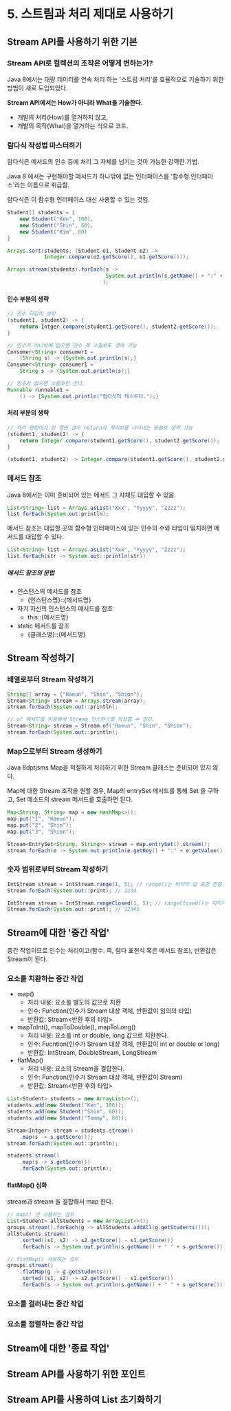# 5. 스트림과 처리 제대로 사용하기

## Stream API를 사용하기 위한 기본

### Stream API로 컬렉션의 조작은 어떻게 변하는가?

Java 8에서는 대량 데이터를 연속 처리 하는 '스트림 처리'를 효율적으로 기술하기 위한 방법이 새로 도입되었다.

**Stream API에서는 How가 아니라 What을 기술한다.**

- 개발의 처리(How)를 열거하지 않고,
- 개발의 목적(What)을 열거하는 식으로 코드.

### 람다식 작성법 마스터하기

람다식은 메서드의 인수 등에 처리 그 자체를 넘기는 것이 가능한 강력한 기법.

Java 8 에서는 구현해야할 메서드가 하나밖에 없는 인터페이스를 '함수형 인터페이스'라는 이름으로 취급함.

람다식은 이 함수형 인터페이스 대신 사용할 수 있는 것임.

```java
Student[] students = {
    new Student("Ken", 100),
    new Student("Shin", 60),
    new Student("Kim", 80)
}

Arrays.sort(students, (Student o1, Student o2) -> 
            Integer.compare(o2.getScore(), o1.getScore()));

Arrays.stream(students).forEach(s ->
                                System.out.println(s.getName() + ":" + s.getScore())
                               );
```

#### 인수 부분의 생략

```java
// 인수 타입의 생략
(student1, student2) -> {
    return Intger.compare(student1.getScore(), student2.getScore());
}

// 인수가 하나밖에 없으면 인수 쪽 소괄호도 생략 가능
Consumer<String> consumer1 =
    (String s) -> {System.out.println(s);}
Consumer<String> consumer1 =
    String s -> {System.out.println(s);}

// 인수가 없으면 소괄호만 쓴다.
Runnable runnable1 =
    () -> {System.out.println("람다식의 테스트다.");}
```

#### 처리 부분의 생략

```java
// 처리 명령어가 한 행인 경우 return과 처리부를 나타내는 중괄호 생략 가능
(student1, student2) -> {
    return Integer.compare(student1.getScore(), student2.getScore());
}

(student1, student2) -> Integer.compare(student1.getScore(), student2.getScore());
```





### 메서드 참조

Java 8에서는 이미 준비되어 있는 메서드 그 자체도 대입할 수 있음.

```java
List<String> list = Arrays.asList("Xxx", "Yyyyy", "Zzzz");
list.forEach(System.out:println);
```

메서드 참조는 대입할 곳의 함수형 인터페이스에 있는 인수의 수와 타입이 일치하면 메서드를 대입할 수 있다.

```java
List<String> list = Arrays.asList("Xxx", "Yyyyy", "Zzzz");
list.forEach(str -> System.out::println(str))
```



##### 메서드 참조의 문법

- 인스턴스의 메서드를 참조
  - {인스턴스명}::{메서드명}
- 자기 자신의 인스턴스의 메서드를 참조
  - this::{메서드명}
- static 메서드를 참조
  - {클래스명}::{메서드명}



## Stream 작성하기

### 배열로부터 Stream 작성하기

```java
String[] array = {"Haeun", "Shin", "Shion"};
Stream<String> stream = Arrays.stream(array);
stream.forEach(System.out::println);

// of 메서드를 이용해서 Stream 인스턴스를 작성할 수 있다.
Stream<String> stream = Stream.of("Haeun", "Shin", "Shion");
stream.forEach(System.out::println);
```

### Map으로부터 Stream 생성하기

Java 8dptjsms Map을 적절하게 처리하기 위한 Stream 클래스는 준비되어 있지 않다.

Map에 대한 Stream 조작을 원할 경우, Map의 entrySet 메서드를 통해 Set 을 구하고, Set 메소드의 stream 메서드를 호출하면 된다.

```java
Map<String, String> map = new HashMap<>();
map.put("1", "Haeun");
map.put("2", "Shin");
map.put("3", "Shion");

Stream<EntrySet<String, String>> stream = map.entrySet().stream();
stream.forEach(e -> System.out.println(e.getKey() + ":" + e.getValue()));
```

### 숫자 범위로부터 Stream 작성하기

```java
IntStream stream = IntStream.range(1, 5); // range()는 마지막 값 포함 안함.
Stream.forEach(System.out::print); // 1234
```

```java
IntStream stream = IntStream.rangeClosed(1, 5); // rangeClosed()는 마지막 값 포함 함.
Stream.forEach(System.out::print); // 12345
```

## Stream에 대한 '중간 작업'

중간 작업이므로 인수는 처리이고(함수. 즉, 람다 표현식 혹은 메서드 참조), 반환값은 Stream이 된다.



### 요소를 치환하는 중간 작업 

- map()
  - 처리 내용: 요소를 별도의 값으로 치환
  - 인수: Function(인수가 Stream 대상 객체, 반환값이 임의의 타입)
  - 반환값: Stream<반환 후의 타입>
- mapToInt(), mapToDouble(), mapToLong()
  - 처리 내용: 요소를 int or double, long 값으로 치환한다.
  - 인수: Fucntion(인수가 Stream 대상 객체, 반환값이 int or double or long)
  - 반환값: IntStream, DoubleStream, LongStream
- flatMap()
  - 처리 내용: 요소의 Stream을 결합한다.
  - 인수: Function(인수가 Stream 대상 객체, 반환값이 Stream)
  - 반환값: Stream<반환 후의 타입>

```java
List<Student> students = new ArrayList<>();
students.add(new Student("Ken", 100));
students.add(new Student("Shin", 60));
students.add(new Student("Tommy", 80));

Stream<Intger> stream = students.stream()
    .map(s -> s.getScore());
stream.forEach(System.out::println);

students.stream()
    .map(s -> s.getScore())
    .forEach(System.out::println);
```



#### flatMap() 심화

stream과 stream 을 결합해서 map 한다.

```java
// map() 만 사용하는 경우
List<Student> allStudents = new ArrayList<>();
groups.stream().forEach(g -> allStudents.addAll(g.getStudents()));
allStudents.stream()
    .sorted((s1, s2) -> s2.getScore() - s1.getScore())
    .forEach(s -> System.out.println(s.getName() + " " + s.getScore()));
```

```java
// flatMap() 사용하는 경우
groups.stream()
    .flatMap(g -> g.getStudents())
    .sorted((s1, s2) -> s2.getScore() - s1.getScore())
    .forEach(s -> System.out.println(s.getName() + " " + s.getScore()));
```



### 요소를 걸러내는 중간 작업



### 요소를 정렬하는 중간 작업







## Stream에 대한 '종료 작업'

## Stream API를 사용하기 위한 포인트

## Stream API를 사용하여 List 초기화하기







